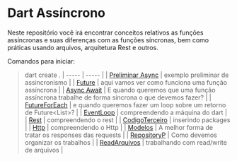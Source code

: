 # Dart Assíncrono

Neste repositório você irá encontrar conceitos relativos as funções assíncronas e suas diferenças com as funções síncronas, bem como práticas usando arquivos, arquitetura Rest e outros.

Comandos para iniciar:
> dart create .
| ----- | ----- |
| [Preliminar Async] | exemplo preliminar de assincronismo |
| [Future] | aqui vamos ver como funciona uma função assíncrona |
| [Async Await] | E quando queremos que uma função assíncrona trabalhe de forma síncrona o que devemos fazer? |
| [FutureForEach] | e quando queremos fazer um loop sobre um retorno de Future<List<T>>? |
| [EventLoop] | compreendendo a máquina do dart |
| [Rest] | compreendendo o rest |
| [CodigoTerceiro] | inserindo packages |
| [Http] | compreendendo o Http |
| [Modelos] | A melhor forma de tratar os responses das requests |
| [RepositoryP] | Como devemos organizar os trabalhos |
| [ReadArquivos] | trabalhando com read/write de arquivos |




[Preliminar Async]: <https://github.com/jcarloscody/dart_Assincrono/tree/main/lib/1-async>
[Future]: <https://github.com/jcarloscody/dart_Assincrono/tree/main/lib/2-future>
[Async Await]: <https://github.com/jcarloscody/dart_Assincrono/tree/main/lib/3-async_await>
[FutureForEach]: <https://github.com/jcarloscody/dart_Assincrono/tree/main/lib/4-futureForEach>
[EventLoop]: <https://github.com/jcarloscody/dart_Assincrono/tree/main/lib/5-eventLoop_VMDART>
[Rest]: <https://github.com/jcarloscody/dart_Assincrono/tree/main/lib/6-rest_restFull>
[CodigoTerceiro]: <https://github.com/jcarloscody/dart_Assincrono/tree/main/lib/7-adicionandoCodigoTerc>
[Http]: <https://github.com/jcarloscody/dart_Assincrono/tree/main/lib/8-trabalhandoHttp>
[Modelos]: <https://github.com/jcarloscody/dart_Assincrono/tree/main/lib/9-modelos>
[RepositoryP]: <https://github.com/jcarloscody/dart_Assincrono/tree/main/lib/10-repository_pattern>
[ReadArquivos]: <https://github.com/jcarloscody/dart_Assincrono/tree/main/lib/11-readArquivos>

